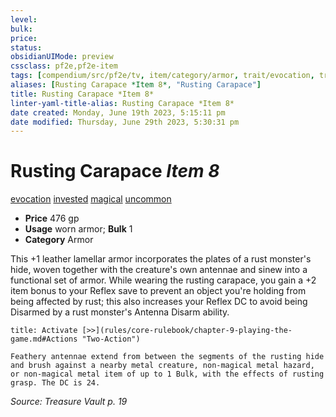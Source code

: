 ```yaml
---
level:
bulk:
price:
status:
obsidianUIMode: preview
cssclass: pf2e,pf2e-item
tags: [compendium/src/pf2e/tv, item/category/armor, trait/evocation, trait/invested, trait/magical, trait/uncommon]
aliases: [Rusting Carapace *Item 8*, "Rusting Carapace"]
title: Rusting Carapace *Item 8*
linter-yaml-title-alias: Rusting Carapace *Item 8*
date created: Monday, June 19th 2023, 5:15:11 pm
date modified: Thursday, June 29th 2023, 5:30:31 pm
---
```


# Rusting Carapace *Item 8*

[evocation](rules/traits/evocation.md) [invested](rules/traits/invested.md) [magical](rules/traits/magical.md) [uncommon](rules/traits/uncommon.md)  

- **Price** 476 gp
- **Usage** worn armor; **Bulk** 1
- **Category** Armor

This +1 leather lamellar armor incorporates the plates of a rust monster's hide, woven together with the creature's own antennae and sinew into a functional set of armor. While wearing the rusting carapace, you gain a +2 item bonus to your Reflex save to prevent an object you're holding from being affected by rust; this also increases your Reflex DC to avoid being Disarmed by a rust monster's Antenna Disarm ability.

```ad-embed-ability
title: Activate [>>](rules/core-rulebook/chapter-9-playing-the-game.md#Actions "Two-Action")

Feathery antennae extend from between the segments of the rusting hide and brush against a nearby metal creature, non-magical metal hazard, or non-magical metal item of up to 1 Bulk, with the effects of rusting grasp. The DC is 24.
```

*Source: Treasure Vault p. 19*
